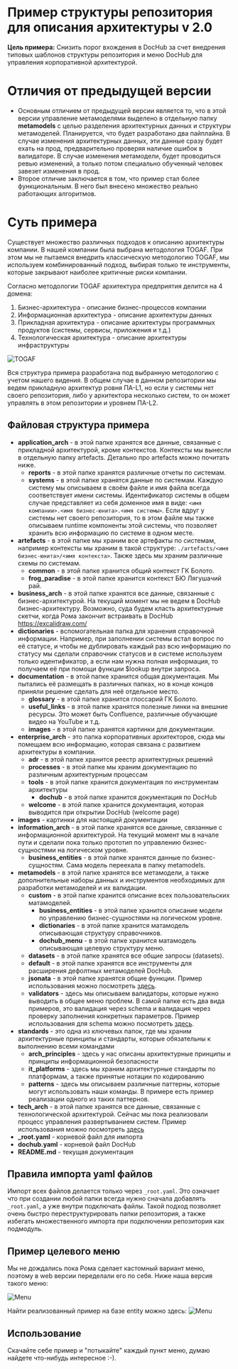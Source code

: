 # Пример структуры репозитория для описания архитектуры v 2.0

**Цель примера:** Снизить порог вхождения в DocHub за счет внедрения типовых шаблонов структуры репозитория и меню DocHub для управления корпоративной архитектурой.

# Отличия от предыдущей версии
* Основным отличием от предыдущей версии является то, что в этой версии управление метамоделями выделено в отдельную папку **metamodels** с целью разделения архитектурных данных и структуры метамоделей. Планируется, что будет разработано два пайплайна. В случае изменения архитектурных данных, эти данные сразу будет ехать на прод, предварительно проверяя наличие ошибок в валидаторе. В случае изменения метамодели, будет проводиться ревью изменений, а только потом специально обученный человек завезет изменения в прод.
* Второе отличие заключается в том, что пример стал более функциональным. В него был внесено множество реально работающих алгоритмов.

# Суть примера
Существует множество различных подходов к описанию архитектуры компании. В нашей компании была выбрана методология TOGAF. При этом мы не пытаемся внедрить классическую методологию TOGAF, мы используем комбинированный подход, выбирая только те инструменты, которые закрывают наиболее критичные риски компании.

Согласно методологии TOGAF архитектура предприятия делится на 4 домена:

1. Бизнес-архитектура - описание бизнес-процессов компании
2. Информационная архитектура - описание архитектуры данных
3. Прикладная архитектура - описание архитектуры программных продуктов (системы, сервисы, приложения и т.д.)
4. Технологическая архитектура - описание архитектуры инфраструктуры

![TOGAF](./images/arch_approach.png)

Вся структура примера разработана под выбранную методологию с учетом нашего видения. В общем случае в данном репозитории мы ведем прикладную архитектур ровня ПА-L1, но если у системы нет своего репозитория, либо у архитектора несколько систем, то он может управлять в этом репозитории и уровнем ПА-L2.

## Файловая структура примера
* **application_arch** - в этой папке хранятся все данные, связанные с прикладной архитектурой, кроме контекстов. Контексты мы вынесли в отдельную папку artefacts. Детально про artefacts можно почитать ниже.
    * **reports** - в этой папке хранятся различные отчеты по системам.
    * **systems** - в этой папке хранятся данные по системам. Каждую систему мы описываем в своём файле и имя файла всегда соответствует имени системы. Идентификатор системы в общем случае представляет из себя доменное имя в виде: `<имя компании>.<имя бизнес-юнита>.<имя системы>`. Если вдруг у системы нет своего репозитория, то в этом файле мы также описываем runtime компоненты этой системы, что позволяет хранить всю информацию по системе в одном месте.    
* **artefacts** - в этой папке мы храним все артефакты по системам, например контексты мы храним в такой структуре: `./artefacts/<имя бизнес-юнита>/<имя контекста>`. Также здесь мы храним различные схемы по системам.
    * **common** - в этой папке хранится общий контекст ГК Болото.
    * **frog_paradise** - в этой папке хранится контекст БЮ Лягушачий рай.
* **business_arch** - в этой папке хранятся все данные, связанные с бизнес-архитектурой. На текущий момент мы не ведем в DocHub бизнес-архитектуру. Возможно, суда будем класть архитектурные скетчи, когда Рома закончит встраивать в DocHub https://excalidraw.com/
* **dictionaries** - вспомогательная папка для хранения справочной информации. Например, при заполнении системы встал вопрос по её статусе, и чтобы не дублировать каждый раз всю информацию по статусу мы сделали справочник статусов и в системе используем только идентификатор, а если нам нужна полная информация, то получаем её при помощи функции $lookup внутри запроса.
* **documentation** - в этой папке хранится общая документация. Мы пытались её размещать в различных папках, но в конце концов приняли решение сделать для неё отдельное место.
    * **glossary** - в этой папке хранится глоссарий ГК Болото.
    * **useful_links** - в этой папке хранятся полезные линки на внешние ресурсы. Это может быть Confluence, различные обучающие видео на YouTube и т.д.
    * **images** - в этой папке хранятся картинки для документации.
* **enterprise_arch** - это папка корпоративных архитекторов, сюда мы помещаем всю информацию, которая связана с развитием архитектуры в компании.
    * **adr** - в этой папке хранится реестр архитектурных решений
    * **processes** - в этой папке мы храним документацию по различным архитектурным процессам
    * **tools** - в этой папке хранится документация по инструментам архитектуры
        * **dochub** - в этой папке хранится документация по DocHub
    * **welcome** - в этой папке хранится документация, которая выводится при открытии DocHub (welcome page) 
* **images** - картинки для настоящей документации
* **information_arch** - в этой папке хранятся все данные, связанные с информационной архитектурой. На текущий момент мы в начале пути и сделали пока только прототип по управлению бизнес-сущностями на логическом уровне.
    * **business_entities** - в этой папке хранятся данные по бизнес-сущностям. Сама модель переехала в папку metamodels.
* **metamodels** - в этой папке хранятся все метамодели, а также дополнительные наборы данных и инструментов необходимых для разработки метaмоделей и их валидации.
    * **custom** - в этой папке хранится описание всех пользовательских матамоделей.
        * **business_entities** - в этой папке хранится описание модели по управлению бизнес-сущностями на логическом уровне.
        * **dictionaries** - в этой папке хранится матамодель описывающая структуру справочников.
        * **dochub_menu** - в этой папке хранится матамодель описывающая целевую структуру меню.
    * **datasets** - в этой папке хранятся все общие запросы (datasets).
    * **default** -  в этой папке хранятся все инструменты для расширения дефолтных метамоделей DocHub.
    * **jsonata** - в этой папке хранятся общие функции. Пример использования можно посмотреть [здесь](https://github.com/rpiontik/DocHubExamples/blob/main/src/jsonata_query_examples/jsonata_query_example.md).
    * **validators** - здесь мы описываем валидаторы, которые нужно выводить в общее меню проблем. В самой папке есть два вида примеров, это валидация через schema и валидация через проверку заполнения конкретных параметров. Пример использования для schema можно посмотреть [здесь](https://github.com/rpiontik/DocHubExamples/tree/main/src/validator_example).
* **standards** - это одна из ключевых папок, где мы храним архитектурные принципы и стандарты, которые обязательны к выполнению всеми командами
    * **arch_principles** - здесь у нас описаны архитектурные принципы и принципы информационной безопасности
    * **it_platforms** - здесь мы храним архитектурные стандарты по платформам, а также принятые нотации по кодированию
    * **patterns** - здесь мы описываем различные паттерны, которые могут использовать наши команды. В примере есть пример реализации одного из таких паттернов.
* **tech_arch** - в этой папке хранятся все данные, связанные с технологической архитектурой. Сейчас мы пока реализовали процесс управления развертыванием систем. Пример использования можно посмотреть [здесь](https://github.com/rpiontik/DocHubExamples/tree/main/src/deployment_units_management)
* **_root.yaml** - корневой файл для импорта
* **dochub.yaml** - корневой файл DocHub
* **README.md** - текущая документация

## Правила импорта yaml файлов
Импорт всех файлов делается только через `_root.yaml`. Это означает что при создании любой папки всегда нужно сначала добавлять `_root.yaml`, а уже внутри подключать файлы.
Такой подход позволяет очень быстро переструктурировать папки репозитория, а также избегать множественного импорта при подключении репозитория как подмодуль.

## Пример целевого меню
Мы не дождались пока Рома сделает кастомный вариант меню, поэтому в web версии переделали его по себя. Ниже наша версия такого меню:

![Menu](./images/menu_example.jpg)

Найти реализованный пример на базе entity можно здесь:
![Menu](./images/menu_dochub.jpg)


## Использование
Скачайте себе пример и "потыкайте" каждый пункт меню, думаю найдете что-нибудь интересное :-).
